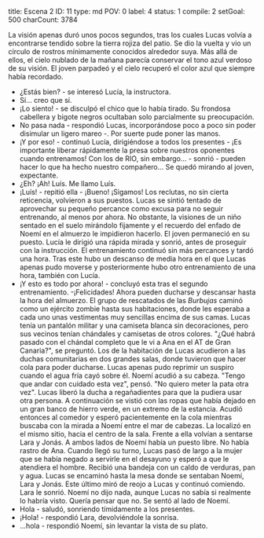 title:          Escena 2
ID:             11
type:           md
POV:            0
label:          4
status:         1
compile:        2
setGoal:        500
charCount:      3784


La visión apenas duró unos pocos segundos, tras los cuales Lucas volvía a encontrarse tendido sobre la tierra rojiza del patio.
Se dio la vuelta y vio un círculo de rostros mínimamente conocidos alrededor suya. Más allá de ellos, el cielo nublado de la mañana parecía conservar el tono azul verdoso de su visión. El joven parpadeó y el cielo recuperó el color azul que siempre había recordado.
- ¿Estás bien? - se interesó Lucía, la instructora.
- Sí... creo que sí.
- ¡Lo siento! - se disculpó el chico que lo había tirado. Su frondosa cabellera y bigote negros ocultaban solo parcialmente su preocupación.
- No pasa nada - respondió Lucas, incorporándose poco a poco sin poder disimular un ligero mareo -. Por suerte pude poner las manos.
- ¡Y por eso! - continuó Lucía, dirigiéndose a todos los presentes - ¡Es importante liberar rápidamente la presa sobre nuestros oponentes cuando entrenamos! Con los de RIO, sin embargo... - sonrió - pueden hacer lo que ha hecho nuestro compañero...
Se quedó mirando al joven, expectante.
- ¿Eh? ¡Ah! Luís. Me llamo Luís.
- ¡Luís! - repitió ella - ¡Bueno! ¡Sigamos!
Los reclutas, no sin cierta reticencia, volvieron a sus puestos. Lucas se sintió tentado de aprovechar su pequeño percance como excusa para no seguir entrenando, al menos por ahora. No obstante, la visiones de un niño sentado en el suelo mirándolo fijamente y el recuerdo del enfado de Noemí en el almuerzo le impidieron hacerlo.
El joven permaneció en su puesto. Lucía le dirigió una rápida mirada y sonrió, antes de proseguir con la instrucción.
El entrenamiento continuó sin más percances y tardó una hora. Tras este hubo un descanso de media hora en el que Lucas apenas pudo moverse y posteriormente hubo otro entrenamiento de una hora, también con Lucía.
- ¡Y esto es todo por ahora! - concluyó esta tras el segundo entrenamiento. -¡Felicidades! Ahora pueden ducharse y descansar hasta la hora del almuerzo.
El grupo de rescatados de las *Burbujas* caminó como un ejército zombie hasta sus habitaciones, donde les esperaba a cada uno unas vestimentas muy sencillas encima de sus camas. Lucas tenía un pantalón militar y una camiseta blanca sin decoraciones, pero sus vecinos tenían chándales y camisetas de otros colores.
"¿Qué habrá pasado con el chándal completo que le vi a Ana en el AT de Gran Canaria?", se preguntó.
Los de la habitación de Lucas acudieron a las duchas comunitarias en dos grandes salas, donde tuvieron que hacer cola para poder ducharse. Lucas apenas pudo reprimir un suspiro cuando el agua fría cayó sobre él.
Noemí acudió a su cabeza.
"Tengo que andar con cuidado esta vez", pensó. "No quiero meter la pata otra vez".
Lucas liberó la ducha a regañadientes para que la pudiera usar otra persona. A continuación se vistió con las ropas que había dejado en un gran banco de hierro verde, en un extremo de la estancia.
Acudió entonces al comedor y esperó pacientemente en la cola mientras buscaba con la mirada a Noemí entre el mar de cabezas. La localizó en el mismo sitio, hacia el centro de la sala. Frente a ella volvían a sentarse Lara y Jonás. A ambos lados de Noemí había un puesto libre. No había rastro de Ana.
Cuando llegó su turno, Lucas pasó de largo a la mujer que se había negado a servirle en el desayuno y esperó a que le atendiera el hombre. Recibió una bandeja con un caldo de verduras, pan y agua.
Lucas se encaminó hasta la mesa donde se sentaban Noemí, Lara y Jonás. Este último miró de reojo a Lucas y continuó comiendo. Lara le sonrió. Noemí no dijo nada, aunque Lucas no sabía si realmente lo habría visto. Quería pensar que no.
Se sentó al lado de Noemí.
- Hola - saludó, sonriendo tímidamente a los presentes.
- ¡Hola! - respondió Lara, devolviéndole la sonrisa.
- ...hola - respondió Noemí, sin levantar la vista de su plato.